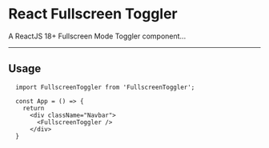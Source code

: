 # React Fullscreen Toggler

A ReactJS 18+ Fullscreen Mode Toggler component...

---

## Usage

```
  import FullscreenToggler from 'FullscreenToggler';
  
  const App = () => {
    return
      <div className="Navbar">
        <FullscreenToggler />
      </div>
  }
```